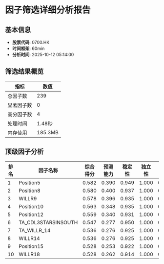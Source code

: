 # 因子筛选详细分析报告

## 基本信息
- **股票代码**: 0700.HK
- **时间框架**: 60min
- **分析时间**: 2025-10-12 05:14:00

## 筛选结果概览
| 指标 | 数值 |
|------|------|
| 总因子数 | 239 |
| 显著因子数 | 0 |
| 高分因子数 | 4 |
| 处理时间 | 1.48秒 |
| 内存使用 | 185.3MB |

## 顶级因子分析
| 排名 | 因子名称 | 综合得分 | 预测能力 | 稳定性 | 独立性 | 实用性 |
|------|----------|----------|----------|--------|--------|--------|
| 1 | Position5 | 0.582 | 0.390 | 0.949 | 1.000 | 0.000 |
| 2 | Position8 | 0.580 | 0.400 | 0.937 | 1.000 | 0.000 |
| 3 | WILLR9 | 0.578 | 0.396 | 0.935 | 1.000 | 0.000 |
| 4 | Position10 | 0.563 | 0.348 | 0.935 | 1.000 | 0.000 |
| 5 | Position12 | 0.559 | 0.340 | 0.931 | 1.000 | 0.000 |
| 6 | TA_CDL3STARSINSOUTH | 0.547 | 0.277 | 0.950 | 1.000 | 0.000 |
| 7 | TA_WILLR_14 | 0.536 | 0.276 | 0.925 | 1.000 | 0.000 |
| 8 | WILLR14 | 0.536 | 0.276 | 0.925 | 1.000 | 0.000 |
| 9 | Position15 | 0.528 | 0.253 | 0.922 | 1.000 | 0.000 |
| 10 | WILLR18 | 0.528 | 0.262 | 0.914 | 1.000 | 0.000 |
